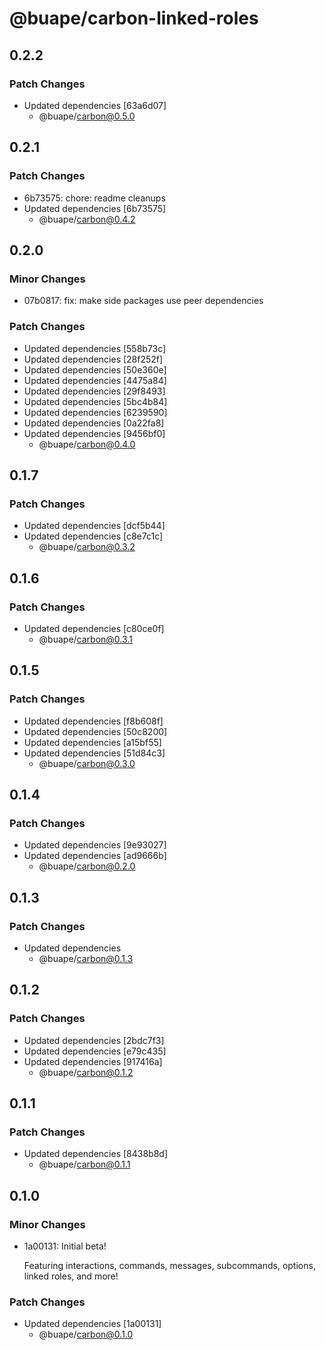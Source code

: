 # @buape/carbon-linked-roles

## 0.2.2

### Patch Changes

- Updated dependencies [63a6d07]
  - @buape/carbon@0.5.0

## 0.2.1

### Patch Changes

- 6b73575: chore: readme cleanups
- Updated dependencies [6b73575]
  - @buape/carbon@0.4.2

## 0.2.0

### Minor Changes

- 07b0817: fix: make side packages use peer dependencies

### Patch Changes

- Updated dependencies [558b73c]
- Updated dependencies [28f252f]
- Updated dependencies [50e360e]
- Updated dependencies [4475a84]
- Updated dependencies [29f8493]
- Updated dependencies [5bc4b84]
- Updated dependencies [6239590]
- Updated dependencies [0a22fa8]
- Updated dependencies [9456bf0]
  - @buape/carbon@0.4.0

## 0.1.7

### Patch Changes

- Updated dependencies [dcf5b44]
- Updated dependencies [c8e7c1c]
  - @buape/carbon@0.3.2

## 0.1.6

### Patch Changes

- Updated dependencies [c80ce0f]
  - @buape/carbon@0.3.1

## 0.1.5

### Patch Changes

- Updated dependencies [f8b608f]
- Updated dependencies [50c8200]
- Updated dependencies [a15bf55]
- Updated dependencies [51d84c3]
  - @buape/carbon@0.3.0

## 0.1.4

### Patch Changes

- Updated dependencies [9e93027]
- Updated dependencies [ad9666b]
  - @buape/carbon@0.2.0

## 0.1.3

### Patch Changes

- Updated dependencies
  - @buape/carbon@0.1.3

## 0.1.2

### Patch Changes

- Updated dependencies [2bdc7f3]
- Updated dependencies [e79c435]
- Updated dependencies [917416a]
  - @buape/carbon@0.1.2

## 0.1.1

### Patch Changes

- Updated dependencies [8438b8d]
  - @buape/carbon@0.1.1

## 0.1.0

### Minor Changes

- 1a00131: Initial beta!

  Featuring interactions, commands, messages, subcommands, options, linked roles, and more!

### Patch Changes

- Updated dependencies [1a00131]
  - @buape/carbon@0.1.0
